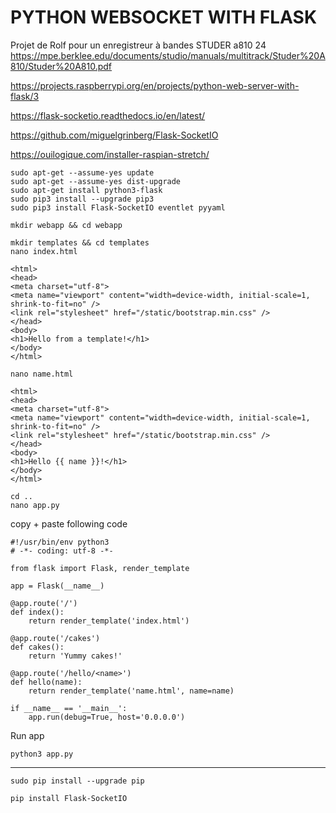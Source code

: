 
# PYTHON WEBSOCKET WITH FLASK

Projet de Rolf pour un enregistreur à bandes STUDER a810 24
https://mpe.berklee.edu/documents/studio/manuals/multitrack/Studer%20A810/Studer%20A810.pdf



https://projects.raspberrypi.org/en/projects/python-web-server-with-flask/3

https://flask-socketio.readthedocs.io/en/latest/

https://github.com/miguelgrinberg/Flask-SocketIO

https://ouilogique.com/installer-raspian-stretch/


    sudo apt-get --assume-yes update
    sudo apt-get --assume-yes dist-upgrade
    sudo apt-get install python3-flask
    sudo pip3 install --upgrade pip3
    sudo pip3 install Flask-SocketIO eventlet pyyaml

    mkdir webapp && cd webapp

    mkdir templates && cd templates
    nano index.html

```
<html>
<head>
<meta charset="utf-8">
<meta name="viewport" content="width=device-width, initial-scale=1, shrink-to-fit=no" />
<link rel="stylesheet" href="/static/bootstrap.min.css" />
</head>
<body>
<h1>Hello from a template!</h1>
</body>
</html>
```

    nano name.html

```
<html>
<head>
<meta charset="utf-8">
<meta name="viewport" content="width=device-width, initial-scale=1, shrink-to-fit=no" />
<link rel="stylesheet" href="/static/bootstrap.min.css" />
</head>
<body>
<h1>Hello {{ name }}!</h1>
</body>
</html>
```

    cd ..
    nano app.py
copy + paste following code

```
#!/usr/bin/env python3
# -*- coding: utf-8 -*-

from flask import Flask, render_template

app = Flask(__name__)

@app.route('/')
def index():
    return render_template('index.html')

@app.route('/cakes')
def cakes():
    return 'Yummy cakes!'

@app.route('/hello/<name>')
def hello(name):
    return render_template('name.html', name=name)

if __name__ == '__main__':
    app.run(debug=True, host='0.0.0.0')
```

Run app

    python3 app.py



---

    sudo pip install --upgrade pip

    pip install Flask-SocketIO
